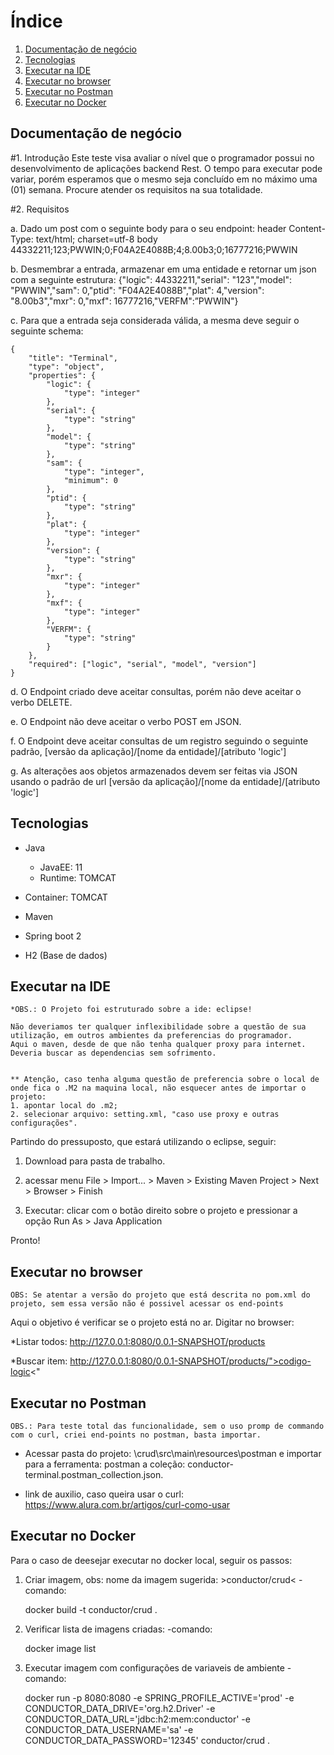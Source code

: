# Índice
1. [Documentação de negócio](#documentao-de-negcio)
2. [Tecnologias](#tecnologias)
3. [Executar na IDE](#executar-na-ide)
4. [Executar no browser](#executar-no-browser)
5. [Executar no Postman](#executar-no-postman)
6. [Executar no Docker](#executar-no-docker)


## Documentação de negócio 

#1. Introdução
Este teste visa avaliar o nível que o programador possui no desenvolvimento de aplicações backend Rest. 
O tempo para executar pode variar, porém esperamos que o mesmo seja concluído em no máximo uma (01) semana. 
Procure atender os requisitos na sua totalidade.

#2. Requisitos

a. Dado um post com o seguinte body para o seu endpoint:
header Content-Type: text/html; charset=utf-8
body 44332211;123;PWWIN;0;F04A2E4088B;4;8.00b3;0;16777216;PWWIN

b. Desmembrar a entrada, armazenar em uma entidade e retornar um json com a seguinte estrutura:
{"logic": 44332211,"serial": "123","model": "PWWIN","sam": 0,"ptid": "F04A2E4088B","plat": 4,"version": "8.00b3","mxr": 0,"mxf": 16777216,"VERFM":”PWWIN"}

c. Para que a entrada seja considerada válida, a mesma deve seguir o seguinte schema:
```
{
	"title": "Terminal",
	"type": "object",
	"properties": {
		"logic": {
			"type": "integer"
		},
		"serial": {
			"type": "string"
		},
		"model": {
			"type": "string"
		},
		"sam": {
			"type": "integer",
			"minimum": 0
		},
		"ptid": {
			"type": "string"
		},
		"plat": {
			"type": "integer"
		},
		"version": {
			"type": "string"
		},
		"mxr": {
			"type": "integer"
		},
		"mxf": {
			"type": "integer"
		},
		"VERFM": {
			"type": "string"
		}
	},
	"required": ["logic", "serial", "model", "version"]
}
```

d. O Endpoint criado deve aceitar consultas, porém não deve aceitar o verbo DELETE.

e. O Endpoint não deve aceitar o verbo POST em JSON.

f. O Endpoint deve aceitar consultas de um registro seguindo o seguinte padrão,
	[versão da aplicação]/[nome da entidade]/[atributo 'logic']

g. As alterações aos objetos armazenados devem ser feitas via JSON usando o padrão de
	url [versão da aplicação]/[nome da entidade]/[atributo 'logic']


## Tecnologias
* Java
   * JavaEE: 11
   * Runtime: TOMCAT
   
* Container: TOMCAT

* Maven

* Spring boot 2

* H2 (Base de dados)


## Executar na IDE
	
	*OBS.: O Projeto foi estruturado sobre a ide: eclipse! 
	
	Não deveriamos ter qualquer inflexibilidade sobre a questão de sua utilização, em outros ambientes da preferencias do programador.
	Aqui o maven, desde de que não tenha qualquer proxy para internet. Deveria buscar as dependencias sem sofrimento.
	
	
	** Atenção, caso tenha alguma questão de preferencia sobre o local de onde fica o .M2 na maquina local, não esquecer antes de importar o projeto: 
	1. apontar local do .m2;
	2. selecionar arquivo: setting.xml, "caso use proxy e outras configurações".

Partindo do pressuposto, que estará utilizando o eclipse, seguir:

1. Download para pasta de trabalho.

2. acessar menu File > Import... > Maven > Existing Maven Project > Next > Browser > <escolher pasta com projeto > Finish 

3. Executar: clicar com o botão direito sobre o projeto e pressionar a opção Run As > Java Application

Pronto!


## Executar no browser

	OBS: Se atentar a versão do projeto que está descrita no pom.xml do projeto, sem essa versão não é possivel acessar os end-points

Aqui o objetivo é verificar se o projeto está no ar. Digitar no browser: 

*Listar todos: http://127.0.0.1:8080/0.0.1-SNAPSHOT/products

*Buscar item: http://127.0.0.1:8080/0.0.1-SNAPSHOT/products/">codigo-logic<"

## Executar no Postman
	
	OBS.: Para teste total das funcionalidade, sem o uso promp de commando com o curl, criei end-points no postman, basta importar.
	
- Acessar pasta do projeto: \crud\src\main\resources\postman e importar para a ferramenta: postman a coleção: conductor-terminal.postman_collection.json.

- link de auxilio, caso queira usar o curl: https://www.alura.com.br/artigos/curl-como-usar

## Executar no Docker

Para o caso de deesejar executar no docker local, seguir os passos:

1. Criar imagem, obs: nome da imagem sugerida: >conductor/crud<
	-comando: 
	
	docker build -t conductor/crud .
	
2. Verificar lista de imagens criadas:
	-comando: 
	
	docker image list

3. Executar imagem com configurações de variaveis de ambiente
	-comando: 

	 docker run -p 8080:8080 -e SPRING_PROFILE_ACTIVE='prod' -e CONDUCTOR_DATA_DRIVE='org.h2.Driver' -e CONDUCTOR_DATA_URL='jdbc:h2:mem:conductor' -e CONDUCTOR_DATA_USERNAME='sa' -e CONDUCTOR_DATA_PASSWORD='12345' conductor/crud .